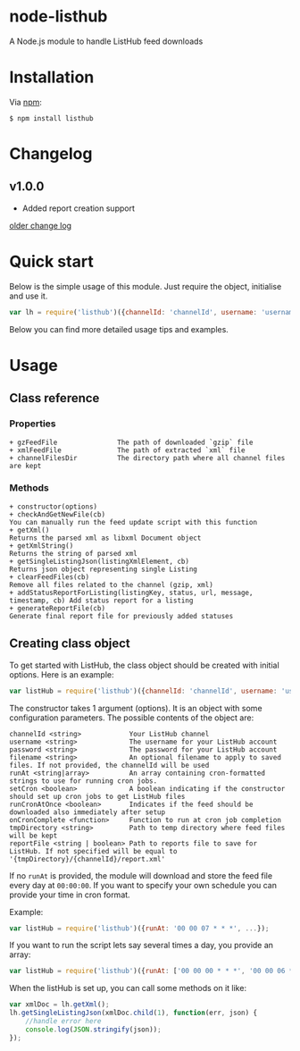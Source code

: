 # node-listhub

A Node.js module to handle ListHub feed downloads

# Installation

Via [npm][]:

    $ npm install listhub

# Changelog

## v1.0.0

- Added report creation support

[older change log](./CHANGELOG.md)

# Quick start

Below is the simple usage of this module. Just require the object, initialise and use it.

```JavaScript
var lh = require('listhub')({channelId: 'channelId', username: 'username', password: 'pass'});
```

Below you can find more detailed usage tips and examples.

# Usage

## Class reference

### Properties

	+ gzFeedFile               The path of downloaded `gzip` file 
	+ xmlFeedFile              The path of extracted `xml` file
	+ channelFilesDir          The directory path where all channel files are kept

### Methods

	+ constructor(options)
	+ checkAndGetNewFile(cb)                                                     You can manually run the feed update script with this function
	+ getXml()                                                                   Returns the parsed xml as libxml Document object
	+ getXmlString()                                                             Returns the string of parsed xml
	+ getSingleListingJson(listingXmlElement, cb)                                Returns json object representing single Listing
	+ clearFeedFiles(cb)                                                         Remove all files related to the channel (gzip, xml)
	+ addStatusReportForListing(listingKey, status, url, message, timestamp, cb) Add status report for a listing
	+ generateReportFile(cb)                                                     Generate final report file for previously added statuses

## Creating class object

To get started with ListHub, the class object should be created with initial options. Here is an example:

```JavaScript
var listHub = require('listhub')({channelId: 'channelId', username: 'username', password: 'pass'});
```

The constructor takes 1 argument (options). It is an object with some configuration parameters. 
The possible contents of the object are:

```
channelId <string>            Your ListHub channel
username <string>             The username for your ListHub account
password <string>             The password for your ListHub account
filename <string>             An optional filename to apply to saved files. If not provided, the channelId will be used
runAt <string|array>          An array containing cron-formatted strings to use for running cron jobs.
setCron <boolean>             A boolean indicating if the constructor should set up cron jobs to get ListHub files
runCronAtOnce <boolean>       Indicates if the feed should be downloaded also immediately after setup
onCronComplete <function>     Function to run at cron job completion
tmpDirectory <string>         Path to temp directory where feed files will be kept
reportFile <string | boolean> Path to reports file to save for ListHub. If not specified will be equal to '{tmpDirectory}/{channelId}/report.xml'
```

If no `runAt` is provided, the module will download and store the feed file every day at `00:00:00`.
If you want to specify your own schedule you can provide your time in cron format.

Example:

```JavaScript
var listHub = require('listhub')({runAt: '00 00 07 * * *', ...});
```  

If you want to run the script lets say several times a day, you provide an array:

```JavaScript
var listHub = require('listhub')({runAt: ['00 00 00 * * *', '00 00 06 * * *', '00 00 12 * * *'], ...});
```  

When the listHub is set up, you can call some methods on it like:

```JavaScript
var xmlDoc = lh.getXml();
lh.getSingleListingJson(xmlDoc.child(1), function(err, json) {
    //handle error here
    console.log(JSON.stringify(json));
});
```
 
[npm]: https://www.npmjs.org/package/listhub
[libxmljs]: https://github.com/polotek/libxmljs